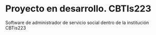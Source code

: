 # Proyecto en desarrollo. CBTIs223

Software de administrador de servicio social dentro de la institución CBTis223
